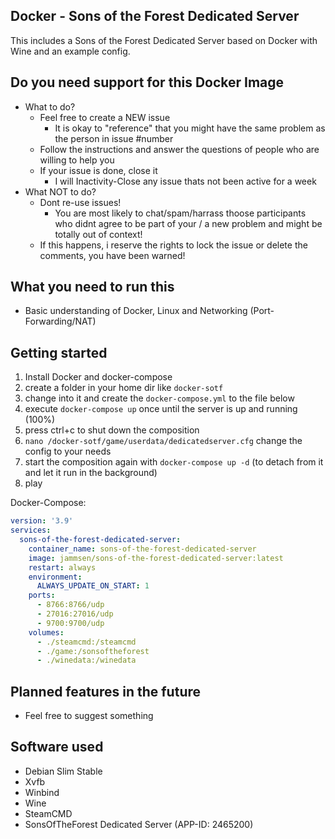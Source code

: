 ## Docker - Sons of the Forest Dedicated Server

This includes a Sons of the Forest Dedicated Server based on Docker with Wine and an example config.

## Do you need support for this Docker Image

- What to do?
  - Feel free to create a NEW issue
    - It is okay to "reference" that you might have the same problem as the person in issue #number
  - Follow the instructions and answer the questions of people who are willing to help you
  - If your issue is done, close it
    - I will Inactivity-Close any issue thats not been active for a week
- What NOT to do?
  - Dont re-use issues!
    - You are most likely to chat/spam/harrass thoose participants who didnt agree to be part of your / a new problem and might be totally out of context!
  - If this happens, i reserve the rights to lock the issue or delete the comments, you have been warned!

## What you need to run this

- Basic understanding of Docker, Linux and Networking (Port-Forwarding/NAT)

## Getting started

1. Install Docker and docker-compose
2. create a folder in your home dir like `docker-sotf`
3. change into it and create the `docker-compose.yml` to the file below
4. execute `docker-compose up` once until the server is up and running (100%)
5. press ctrl+c to shut down the composition
6. `nano /docker-sotf/game/userdata/dedicatedserver.cfg` change the config to your needs
7. start the composition again with `docker-compose up -d` (to detach from it and let it run in the background)
8. play

Docker-Compose:

```yaml
version: '3.9'
services:
  sons-of-the-forest-dedicated-server:
    container_name: sons-of-the-forest-dedicated-server
    image: jammsen/sons-of-the-forest-dedicated-server:latest
    restart: always
    environment:
      ALWAYS_UPDATE_ON_START: 1
    ports:
      - 8766:8766/udp
      - 27016:27016/udp
      - 9700:9700/udp
    volumes:
      - ./steamcmd:/steamcmd
      - ./game:/sonsoftheforest
      - ./winedata:/winedata
```

## Planned features in the future

- Feel free to suggest something

## Software used

- Debian Slim Stable
- Xvfb
- Winbind
- Wine
- SteamCMD
- SonsOfTheForest Dedicated Server (APP-ID: 2465200)
